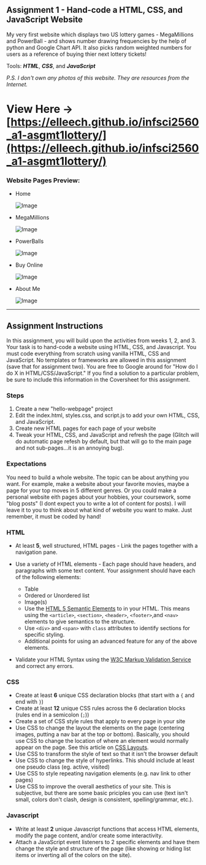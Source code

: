 ## Assignment 1 - Hand-code a HTML, CSS, and JavaScript Website

My very first website which displays two US lottery games - MegaMillions and PowerBall - and shows number drawing frequencies by the help of python and Google Chart API. It also picks random weighted numbers for users as a reference of buying thier next lottery tickets!

Tools: **_HTML_**, **_CSS_**, and **_JavaScript_**

_P.S. I don't own any photos of this website. They are resources from the Internet._

# View Here -> [https://elleech.github.io/infsci2560_a1-asgmt1lottery/](https://elleech.github.io/infsci2560_a1-asgmt1lottery/)

### Website Pages Preview:

- Home

  ![Image](_images/infsci2560_a1-asgmt1lottery-01_home.png)

- MegaMillions

  ![Image](_images/infsci2560_a1-asgmt1lottery-02_megamillions.png)

- PowerBalls

  ![Image](_images/infsci2560_a1-asgmt1lottery-03_powerball.png)

- Buy Online

  ![Image](_images/infsci2560_a1-asgmt1lottery-04_buyonline.png)

- About Me

  ![Image](_images/infsci2560_a1-asgmt1lottery-05_aboutme.png)

---

## Assignment Instructions

In this assignment, you will build upon the activities from weeks 1, 2, and 3. Your task is to hand-code a website using HTML, CSS, and Javascript. You must code everything from scratch using vanilla HTML, CSS and JavaScript. No templates or frameworks are allowed in this assignment (save that for assignment two). You are free to Google around for "How do I do X in HTML/CSS/JavaScript." If you find a solution to a particular problem, be sure to include this information in the Coversheet for this assignment.

### Steps

1. Create a new "hello-webpage" project
2. Edit the index.html, styles.css, and script.js to add your own HTML, CSS, and JavaScript.
3. Create new HTML pages for each page of your website
4. Tweak your HTML, CSS, and JavaScript and refresh the page (Glitch will do automatic page refesh by default, but that will go to the main page and not sub-pages...it is an annoying bug).

### Expectations

You need to build a whole website. The topic can be about anything you want. For example, make a website
about your favorite movies, maybe a page for your top moves in 5 different genres. Or you could make a
personal website eith pages about your hobbies, your coursework, some "blog posts" (I dont expect you to
write a lot of content for posts). I will leave it to you to think about what kind of website you want to
make. Just remember, it must be coded by hand!

### HTML

- At least **5**, well structured, HTML pages - Link the pages together with a navigation pane.
- Use a variety of HTML elements - Each page should have headers, and paragraphs with some text content. Your assignment should have each of the following elements:

  - Table
  - Ordered or Unordered list
  - Image(s)
  - Use the [HTML 5 Semantic Elements](https://www.w3schools.com/html/html5_semantic_elements.asp) to in your HTML. This means using the `<article>`, `<section>`, `<header>`, `<footer>`,and `<nav>` elements to give semantics to the structure.
  - Use `<div>` and `<span>` with `class` attributes to identify sections for specific styling.
  - Additional points for using an advanced feature for any of the above elements.

- Validate your HTML Syntax using the [W3C Markup Validation Service](https://validator.w3.org/) and correct any errors.

### CSS

- Create at least **6** unique CSS declaration blocks (that start with a `{` and end with `}`)
- Create at least **12** unique CSS rules across the 6 declaration blocks (rules end in a semicolon (`;`))
- Create a set of CSS style rules that apply to every page in your site
- Use CSS to change the layout the elements on the page (centering images, putting a nav bar at the top or bottom). Basically, you should use CSS to change the location of where an element would normally appear on the page. See this article on [CSS Layouts](https://developer.mozilla.org/en-US/docs/Learn/CSS/CSS_layout/Introduction).
- Use CSS to transform the style of text so that it isn't the browser default
- Use CSS to change the style of hyperlinks. This should include at least one pseudo class (eg. active, visited)
- Use CSS to style repeating navigation elements (e.g. nav link to other pages)
- Use CSS to improve the overall aesthetics of your site. This is subjective, but there are some basic priciples you can use (text isn't small, colors don't clash, design is consistent, spelling/grammar, etc.).

### Javascript

- Write at least **2** unique Javascript functions that access HTML elements, modify the page content, and/or create some interactivity.
- Attach a JavaScript event listeners to 2 specific elements and have them change the style and structure of the page (like showing or hiding list items or inverting all of the colors on the site).
